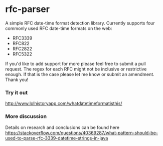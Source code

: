 # rfc-parser

A simple RFC date-time format detection library. Currently supports four commonly used RFC date-time formats on the web: 

* RFC3339 
* RFC822 
* RFC2822 
* RFC5322 

If you'd like to add support for more please feel free to submit a pull request. The regex for each RFC might not be inclusive or restrictive enough. If that is the case please let me know or submit an amendment. Thank you!

### Try it out

http://www.lolhistoryapp.com/whatdatetimeformatisthis/


### More discussion

Details on research and conclusions can be found here https://stackoverflow.com/questions/40369287/what-pattern-should-be-used-to-parse-rfc-3339-datetime-strings-in-java
